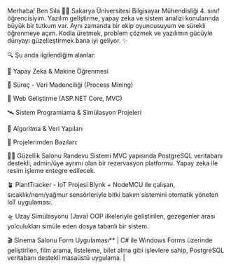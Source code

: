   Merhaba! Ben Sıla 🙋‍♀️
Sakarya Üniversitesi Bilgisayar Mühendisliği 4. sınıf öğrencisiyim. Yazılım geliştirme, yapay zeka ve sistem analizi konularında büyük bir tutkum var. Aynı zamanda bir ekip oyuncusuyum ve sürekli öğrenmeye açım. Kodla üretmek, problem çözmek ve yazılımın gücüyle dünyayı güzelleştirmek bana iyi geliyor. ✨

🔍 Şu anda ilgilendiğim alanlar:

  🤖 Yapay Zeka & Makine Öğrenmesi

  🔎 Süreç - Veri Madenciliği (Process Mining)

  🔗 Web Geliştirme (ASP.NET Core, MVC)

  🛰️ Sistem Programlama & Simülasyon Projeleri

  🧠 Algoritma & Veri Yapıları




🚀 Projelerimden Bazıları:

 💇‍♀️ Güzellik Salonu Randevu Sistemi	MVC yapısında PostgreSQL veritabanı destekli, admin/üye ayrımı olan bir rezervasyon platformu. Yapay zeka ile resim işleme entegre edilecek.

 🪴 PlantTracker - IoT Projesi	Blynk + NodeMCU ile çalışan, sıcaklık/nem/yağmur sensörleriyle bitki bakım sistemini otomatik yöneten IoT uygulaması.

 🛸 Uzay Simülasyonu (Java)	OOP ilkeleriyle geliştirilen, gezegenler arası yolculukları simüle eden dosya tabanlı bir sistem.

 🎬 Sinema Salonu Form Uygulaması** | C# ile Windows Forms üzerinde geliştirilen, film arama, listeleme, bilet alma gibi işlevlere sahip, PostgreSQL veritabanı destekli masaüstü uygulama. |

